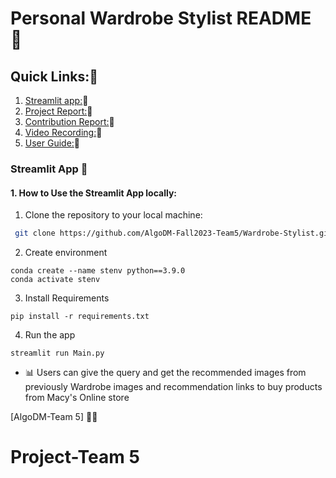 # Personal Wardrobe Stylist README 🚀

## Quick Links:🔎
1. [Streamlit app:](https://personal-wardrobe-stylist.streamlit.app/)🔗
2. [Project Report:](https://codelabs-preview.appspot.com/?file_id=14KR-KBPghwKZxMpnpFEz6coCYnO3RrRGrVLz4O9mEtU#0)🔗
3. [Contribution Report:](https://codelabs-preview.appspot.com/?file_id=13lKMy2Ber-Q_mGE-NqYAM6RGd8qVOLkHR4iP-r302ZM#0)🔗
4. [Video Recording:](https://drive.google.com/drive/folders/1YITehV_SlPCCdj-_-M0vGtchHutTnBjb?usp=drive_link)🔗
5. [User Guide:](https://codelabs-preview.appspot.com/?file_id=1rK05tYKUVYfXsGXxTgk34mNUvEnJMNN64T21XHXgxAM#0)🔗



### Streamlit App 🌟

#### 1. How to Use the Streamlit App locally:
1. Clone the repository to your local machine:


  ```bash
   git clone https://github.com/AlgoDM-Fall2023-Team5/Wardrobe-Stylist.git
   ```

2. Create environment
```
conda create --name stenv python==3.9.0
conda activate stenv
   ```

3. Install Requirements
```
pip install -r requirements.txt

   ```
  4. Run the app

   ```
   streamlit run Main.py

   ```

- 📊 Users can give the query and get the recommended images from previously Wardrobe images and recommendation links to buy products from Macy's Online store


[AlgoDM-Team 5] 🧑‍💻

# Project-Team 5
